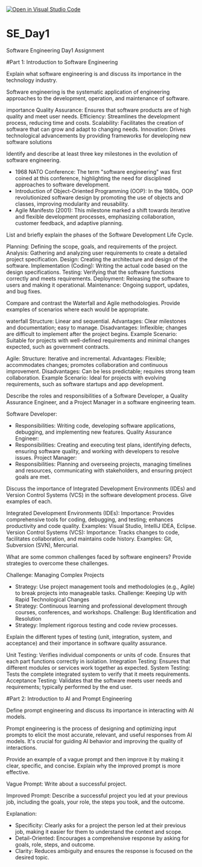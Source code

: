 [![Open in Visual Studio Code](https://classroom.github.com/assets/open-in-vscode-2e0aaae1b6195c2367325f4f02e2d04e9abb55f0b24a779b69b11b9e10269abc.svg)](https://classroom.github.com/online_ide?assignment_repo_id=18378918&assignment_repo_type=AssignmentRepo)
# SE_Day1
Software Engineering Day1 Assignment

#Part 1: Introduction to Software Engineering

Explain what software engineering is and discuss its importance in the technology industry.

Software engineering is the systematic application of engineering approaches to the development, operation, and maintenance of software. 

importance 
Quality Assurance: Ensures that software products are of high quality and meet user needs.
Efficiency: Streamlines the development process, reducing time and costs.
Scalability: Facilitates the creation of software that can grow and adapt to changing needs.
Innovation: Drives technological advancements by providing frameworks for developing new software solutions

Identify and describe at least three key milestones in the evolution of software engineering.

- 1968 NATO Conference: The term "software engineering" was first coined at this conference, highlighting the need for disciplined approaches to software development.
- Introduction of Object-Oriented Programming (OOP): In the 1980s, OOP revolutionized software design by promoting the use of objects and classes, improving modularity and reusability.
- Agile Manifesto (2001): This milestone marked a shift towards iterative and flexible development processes, emphasizing collaboration, customer feedback, and adaptive planning.

List and briefly explain the phases of the Software Development Life Cycle.

Planning: Defining the scope, goals, and requirements of the project.
Analysis: Gathering and analyzing user requirements to create a detailed project specification.
Design: Creating the architecture and design of the software.
Implementation (Coding): Writing the actual code based on the design specifications.
Testing: Verifying that the software functions correctly and meets requirements.
Deployment: Releasing the software to users and making it operational.
Maintenance: Ongoing support, updates, and bug fixes.

Compare and contrast the Waterfall and Agile methodologies. Provide examples of scenarios where each would be appropriate.

waterfall 
Structure: Linear and sequential.
Advantages: Clear milestones and documentation; easy to manage.
Disadvantages: Inflexible; changes are difficult to implement after the project begins.
Example Scenario: Suitable for projects with well-defined requirements and minimal changes expected, such as government contracts.
  
Agile:
Structure: Iterative and incremental.
Advantages: Flexible; accommodates changes; promotes collaboration and continuous improvement.
Disadvantages: Can be less predictable; requires strong team collaboration.
Example Scenario: Ideal for projects with evolving requirements, such as software startups and app development.

Describe the roles and responsibilities of a Software Developer, a Quality Assurance Engineer, and a Project Manager in a software engineering team.

Software Developer:
  - Responsibilities: Writing code, developing software applications, debugging, and implementing new features.
Quality Assurance Engineer:
  - Responsibilities: Creating and executing test plans, identifying defects, ensuring software quality, and working with developers to resolve issues.
Project Manager:
  - Responsibilities: Planning and overseeing projects, managing timelines and resources, communicating with stakeholders, and ensuring project goals are met.

Discuss the importance of Integrated Development Environments (IDEs) and Version Control Systems (VCS) in the software development process. Give examples of each.

Integrated Development Environments (IDEs):
  Importance: Provides comprehensive tools for coding, debugging, and testing; enhances productivity and code quality.
Examples: Visual Studio, IntelliJ IDEA, Eclipse.
Version Control Systems (VCS):
  Importance: Tracks changes to code, facilitates collaboration, and maintains code history.
Examples: Git, Subversion (SVN), Mercurial.

What are some common challenges faced by software engineers? Provide strategies to overcome these challenges.

Challenge: Managing Complex Projects
  - Strategy: Use project management tools and methodologies (e.g., Agile) to break projects into manageable tasks.
Challenge: Keeping Up with Rapid Technological Changes
  - Strategy: Continuous learning and professional development through courses, conferences, and workshops.
Challenge: Bug Identification and Resolution
  - Strategy: Implement rigorous testing and code review processes.
    
Explain the different types of testing (unit, integration, system, and acceptance) and their importance in software quality assurance.

Unit Testing: 
Verifies individual components or units of code. Ensures that each part functions correctly in isolation.
Integration Testing: 
Ensures that different modules or services work together as expected.
System Testing: 
Tests the complete integrated system to verify that it meets requirements.
Acceptance Testing:
Validates that the software meets user needs and requirements; typically performed by the end user.



#Part 2: Introduction to AI and Prompt Engineering


Define prompt engineering and discuss its importance in interacting with AI models.

Prompt engineering is the process of designing and optimizing input prompts to elicit the most accurate, relevant, and useful responses from AI models. It's crucial for guiding AI behavior and improving the quality of interactions.

Provide an example of a vague prompt and then improve it by making it clear, specific, and concise. Explain why the improved prompt is more effective.

Vague Prompt:
Write about a successful project.

Improved Prompt:
Describe a successful project you led at your previous job, including the goals, your role, the steps you took, and the outcome.

Explanation:
- Specificity: Clearly asks for a project the person led at their previous job, making it easier for them to understand the context and scope.
- Detail-Oriented: Encourages a comprehensive response by asking for goals, role, steps, and outcome.
- Clarity: Reduces ambiguity and ensures the response is focused on the desired topic.

